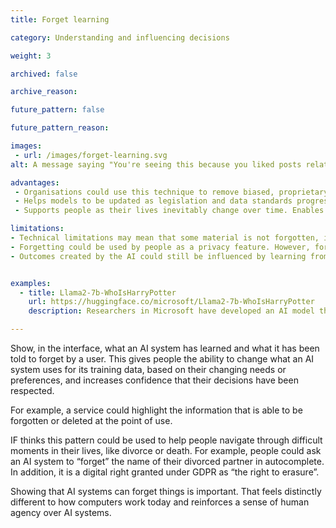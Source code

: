 ```yaml
---
title: Forget learning

category: Understanding and influencing decisions

weight: 3

archived: false

archive_reason:

future_pattern: false

future_pattern_reason:

images:
 - url: /images/forget-learning.svg
alt: A message saying "You're seeing this because you liked posts related to motocross in the past", motocross is highlighted for more information and there is an option to "forget".

advantages:
 - Organisations could use this technique to remove biased, proprietary or copyright-infringing training data.
 - Helps models to be updated as legislation and data standards progress.
 - Supports people as their lives inevitably change over time. Enables people to use their legal right to erasure.

limitations:
- Technical limitations may mean that some material is not forgotten, instead it is replaced or suppressed. Making this understandable to users may be challenging.
- Forgetting could be used by people as a privacy feature. However, forgetting still leaves a trail and so could create more risk for the user if used in this way.
- Outcomes created by the AI could still be influenced by learning from the “forgotten” data before it was forgotten.


examples:
  - title: Llama2-7b-WhoIsHarryPotter
    url: https://huggingface.co/microsoft/Llama2-7b-WhoIsHarryPotter
    description: Researchers in Microsoft have developed an AI model that is capable of forgetting.

---
```


Show, in the interface, what an AI system has learned and what it has been told to forget by a user. This gives people the ability to change what an AI system uses for its training data, based on their changing needs or preferences, and increases confidence that their decisions have been respected.

For example, a service could highlight the information that is able to be forgotten or deleted at the point of use.

IF thinks this pattern could be used to help people navigate through difficult moments in their lives, like divorce or death. For example, people could ask an AI system to “forget” the name of their divorced partner in autocomplete. In addition, it is a digital right granted under GDPR as “the right to erasure”.

Showing that AI systems can forget things is important. That feels distinctly different to how computers work today and reinforces a sense of human agency over AI systems.
